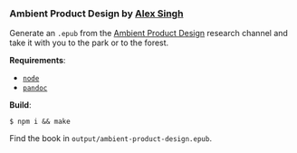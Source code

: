 ### Ambient Product Design by [Alex Singh](https://alexsingh.com/)
Generate an `.epub` from the [Ambient Product Design](https://are.na/alex-singh/ambient-product-design) research channel and take it with you to the park or to the forest.

**Requirements**:
- [`node`](https://nodejs.org)
- [`pandoc`](https://pandoc.org)

**Build**:
```
$ npm i && make
```

Find the book in `output/ambient-product-design.epub`.

